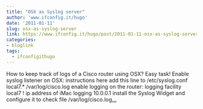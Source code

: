 ```yaml
---
title: "OSX as Syslog server"
author: 'www.ifconfig.it/hugo'
date: '2011-01-11'
slug: osx-as-syslog-server
link: https://www.ifconfig.it/hugo/post/2011-01-11-osx-as-syslog-server/
categories:
- bloglink
tags:
  - ifconfigithugo
---
```


How to keep track of logs of a Cisco router using OSX? Easy task! Enable syslog listener on OSX: instructions here add this line to /etc/syslog.conf local7.* /var/log/cisco.log enable logging on the router: logging facility local7 ! ip address of iMac logging 10.0.0.1 install the Syslog Widget and configure it to check file /var/log/cisco.log[... <i class="fas fa-external-link-alt"></i>](https://www.ifconfig.it/hugo/post/2011-01-11-osx-as-syslog-server/)

